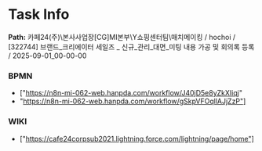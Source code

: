 # Task Info

**Path:** 카페24(주)\본사사업장\[CG]MI본부\Y쇼핑센터팀\매치메이킹 / hochoi / [322744] 브랜드_크리에이터 세일즈 _ 신규_관리_대면_미팅 내용 가공 및 회의록 등록 / 2025-09-01_00-00-00

### BPMN
- ["https://n8n-mi-062-web.hanpda.com/workflow/J40jD5e8yZkXIiqj"
- "https://n8n-mi-062-web.hanpda.com/workflow/gSkpVFOqllAJjZzP"]

### WIKI
- ["https://cafe24corpsub2021.lightning.force.com/lightning/page/home"]

